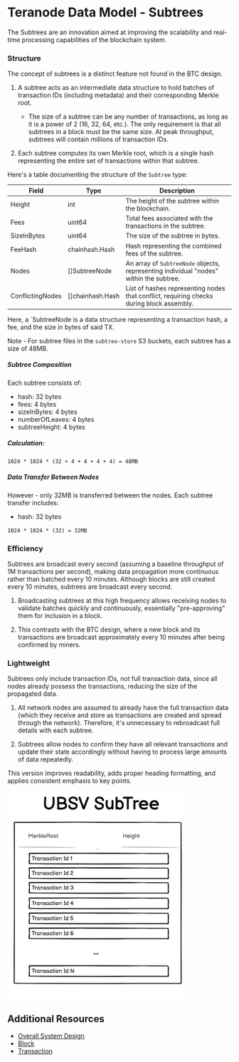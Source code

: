 # Teranode Data Model - Subtrees

The Subtrees are an innovation aimed at improving the scalability and real-time processing capabilities of the blockchain system.

### Structure

The concept of subtrees is a distinct feature not found in the BTC design.

1. A subtree acts as an intermediate data structure to hold batches of transaction IDs (including metadata) and their corresponding Merkle root.
    - The size of a subtree can be any number of transactions, as long as it is a power of 2 (16, 32, 64, etc.). The only requirement is that all subtrees in a block must be the same size. At peak throughput, subtrees will contain millions of transaction IDs.

2. Each subtree computes its own Merkle root, which is a single hash representing the entire set of transactions within that subtree.


Here's a table documenting the structure of the `Subtree` type:

| Field            | Type                  | Description                                                                     |
|------------------|-----------------------|---------------------------------------------------------------------------------|
| Height           | int                   | The height of the subtree within the blockchain.                                |
| Fees             | uint64                | Total fees associated with the transactions in the subtree.                     |
| SizeInBytes      | uint64                | The size of the subtree in bytes.                                               |
| FeeHash          | chainhash.Hash        | Hash representing the combined fees of the subtree.                             |
| Nodes            | []SubtreeNode         | An array of `SubtreeNode` objects, representing individual "nodes" within the subtree. |
| ConflictingNodes | []chainhash.Hash      | List of hashes representing nodes that conflict, requiring checks during block assembly. |

Here, a `SubtreeNode is a data structure representing a transaction hash, a fee, and the size in bytes of said TX.

Note - For subtree files in the `subtree-store` S3 buckets, each subtree has a size of 48MB.

##### Subtree Composition

Each subtree consists of:
- hash: 32 bytes
- fees: 4 bytes
- sizeInBytes: 4 bytes
- numberOfLeaves: 4 bytes
- subtreeHeight: 4 bytes

##### Calculation:
```
1024 * 1024 * (32 + 4 + 4 + 4 + 4) = 48MB
```

##### Data Transfer Between Nodes

However - only 32MB is transferred between the nodes. Each subtree transfer includes:

- hash: 32 bytes
```
1024 * 1024 * (32) = 32MB
```


### Efficiency

Subtrees are broadcast every second (assuming a baseline throughput of 1M transactions per second), making data propagation more continuous rather than batched every 10 minutes. Although blocks are still created every 10 minutes, subtrees are broadcast every second.

1. Broadcasting subtrees at this high frequency allows receiving nodes to validate batches quickly and continuously, essentially "pre-approving" them for inclusion in a block.

2. This contrasts with the BTC design, where a new block and its transactions are broadcast approximately every 10 minutes after being confirmed by miners.

### Lightweight

Subtrees only include transaction IDs, not full transaction data, since all nodes already possess the transactions, reducing the size of the propagated data.

1. All network nodes are assumed to already have the full transaction data (which they receive and store as transactions are created and spread through the network). Therefore, it's unnecessary to rebroadcast full details with each subtree.

2. Subtrees allow nodes to confirm they have all relevant transactions and update their state accordingly without having to process large amounts of data repeatedly.

This version improves readability, adds proper heading formatting, and applies consistent emphasis to key points.

![UBSV_SubTree.png](../../architecture/img/UBSV_SubTree.png)

## Additional Resources

- [Overall System Design](../../../docs/architecture/teranode-overall-system-design.md)
- [Block](./block_data_model.md)
- [Transaction](./transaction_data_model.md)
